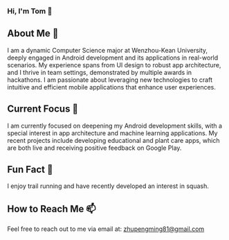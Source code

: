
### Hi, I'm Tom 👋

## About Me 🚀

I am a dynamic Computer Science major at Wenzhou-Kean University, deeply engaged in Android development and its applications in real-world scenarios. My experience spans from UI design to robust app architecture, and I thrive in team settings, demonstrated by multiple awards in 
hackathons. I am passionate about leveraging new technologies to craft intuitive and efficient mobile applications that enhance user experiences.

## Current Focus 🔭

I am currently focused on deepening my Android development skills, with a special interest in app architecture and machine learning applications.
My recent projects include developing educational and plant care apps, which are both live and receiving positive feedback on Google Play.

 ## Fun Fact 🎉
 
 I enjoy trail running and have recently developed an interest in squash.

 ## How to Reach Me 📫

 Feel free to reach out to me via email at: [zhupengming81@gmail.com](mailto:zhupengming81@gmail.com)




